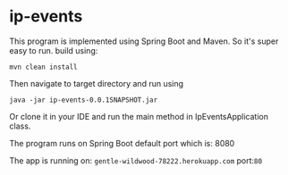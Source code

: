 # ip-events

This program is implemented using Spring Boot and Maven. So it's super easy to run.
build using:

```mvn clean install```

Then navigate to target directory and run using 

```java -jar ip-events-0.0.1SNAPSHOT.jar```

Or clone it in your IDE and run the main method in IpEventsApplication class.

The program runs on Spring Boot default port which is: 8080

The app is running on: 
```gentle-wildwood-78222.herokuapp.com``` port:```80```
